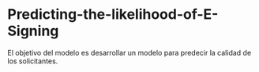 # Predicting-the-likelihood-of-E-Signing
El objetivo del modelo es desarrollar un modelo para predecir la calidad de los solicitantes.
